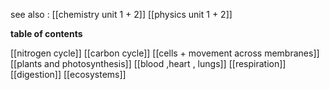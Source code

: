 see also  :
[[chemistry unit 1 + 2]]
[[physics unit 1 + 2]]


**table of contents** 


[[nitrogen cycle]]
[[carbon cycle]]
[[cells + movement across membranes]]
[[plants and photosynthesis]]
[[blood ,heart , lungs]]
[[respiration]]
[[digestion]]
[[ecosystems]]
